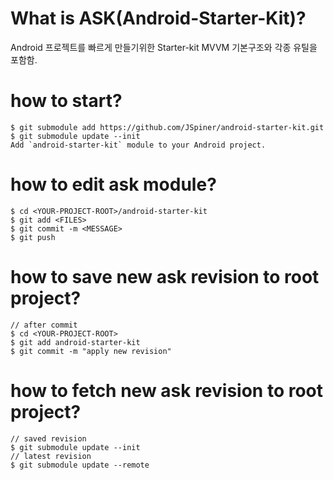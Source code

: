 # What is ASK(Android-Starter-Kit)?
Android 프로젝트를 빠르게 만들기위한 Starter-kit
MVVM 기본구조와 각종 유틸을 포함함.

# how to start?
```
$ git submodule add https://github.com/JSpiner/android-starter-kit.git
$ git submodule update --init
Add `android-starter-kit` module to your Android project.
```

# how to edit ask module?
```
$ cd <YOUR-PROJECT-ROOT>/android-starter-kit
$ git add <FILES>
$ git commit -m <MESSAGE>
$ git push 
```

# how to save new ask revision to root project?
```
// after commit
$ cd <YOUR-PROJECT-ROOT>
$ git add android-starter-kit
$ git commit -m "apply new revision"
```

# how to fetch new ask revision to root project?
```
// saved revision
$ git submodule update --init
// latest revision
$ git submodule update --remote
```
